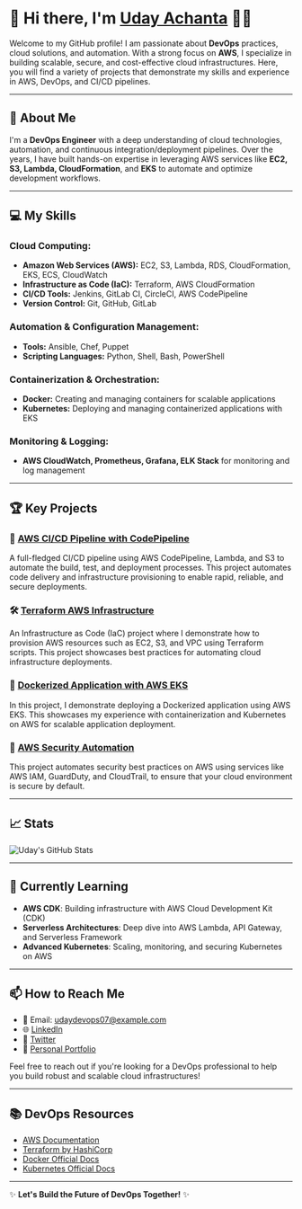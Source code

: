 # 👋 Hi there, I'm [Uday Achanta](https://github.com/udaydevops07) 👨‍💻

Welcome to my GitHub profile! I am passionate about **DevOps** practices, cloud solutions, and automation. With a strong focus on **AWS**, I specialize in building scalable, secure, and cost-effective cloud infrastructures. Here, you will find a variety of projects that demonstrate my skills and experience in AWS, DevOps, and CI/CD pipelines.

---

## 🚀 About Me

I'm a **DevOps Engineer** with a deep understanding of cloud technologies, automation, and continuous integration/deployment pipelines. Over the years, I have built hands-on expertise in leveraging AWS services like **EC2, S3, Lambda, CloudFormation**, and **EKS** to automate and optimize development workflows.

---

## 💻 My Skills

### **Cloud Computing:**
- **Amazon Web Services (AWS):** EC2, S3, Lambda, RDS, CloudFormation, EKS, ECS, CloudWatch
- **Infrastructure as Code (IaC):** Terraform, AWS CloudFormation
- **CI/CD Tools:** Jenkins, GitLab CI, CircleCI, AWS CodePipeline
- **Version Control:** Git, GitHub, GitLab

### **Automation & Configuration Management:**
- **Tools:** Ansible, Chef, Puppet
- **Scripting Languages:** Python, Shell, Bash, PowerShell

### **Containerization & Orchestration:**
- **Docker:** Creating and managing containers for scalable applications
- **Kubernetes:** Deploying and managing containerized applications with EKS

### **Monitoring & Logging:**
- **AWS CloudWatch, Prometheus, Grafana, ELK Stack** for monitoring and log management

---

## 🏆 Key Projects

### 🚀 **[AWS CI/CD Pipeline with CodePipeline](https://github.com/udaydevops07/aws-cicd-pipeline)**
A full-fledged CI/CD pipeline using AWS CodePipeline, Lambda, and S3 to automate the build, test, and deployment processes. This project automates code delivery and infrastructure provisioning to enable rapid, reliable, and secure deployments.

### 🛠 **[Terraform AWS Infrastructure](https://github.com/udaydevops07/terraform-aws-infrastructure)**
An Infrastructure as Code (IaC) project where I demonstrate how to provision AWS resources such as EC2, S3, and VPC using Terraform scripts. This project showcases best practices for automating cloud infrastructure deployments.

### 🐳 **[Dockerized Application with AWS EKS](https://github.com/udaydevops07/docker-aws-eks)**
In this project, I demonstrate deploying a Dockerized application using AWS EKS. This showcases my experience with containerization and Kubernetes on AWS for scalable application deployment.

### 🔐 **[AWS Security Automation](https://github.com/udaydevops07/aws-security-automation)**
This project automates security best practices on AWS using services like AWS IAM, GuardDuty, and CloudTrail, to ensure that your cloud environment is secure by default.

---

## 📈 Stats

![Uday's GitHub Stats](https://github-readme-stats.vercel.app/api?username=udaydevops07&show_icons=true&hide_title=true&hide=prs&count_private=true&theme=radical)

---

## 🌱 Currently Learning

- **AWS CDK**: Building infrastructure with AWS Cloud Development Kit (CDK)
- **Serverless Architectures**: Deep dive into AWS Lambda, API Gateway, and Serverless Framework
- **Advanced Kubernetes**: Scaling, monitoring, and securing Kubernetes on AWS

---

## 📫 How to Reach Me

- 📧 Email: [udaydevops07@example.com](mailto:udaydevops07@example.com)
- 🌐 [LinkedIn](https://www.linkedin.com/in/udaydevops07/)
- 📱 [Twitter](https://twitter.com/udaydevops07)
- 🔗 [Personal Portfolio](https://udaydevops07.com)

Feel free to reach out if you're looking for a DevOps professional to help you build robust and scalable cloud infrastructures!

---

## 📚 DevOps Resources

- [AWS Documentation](https://docs.aws.amazon.com/)
- [Terraform by HashiCorp](https://www.terraform.io/docs)
- [Docker Official Docs](https://docs.docker.com/)
- [Kubernetes Official Docs](https://kubernetes.io/docs/)

---

✨ **Let's Build the Future of DevOps Together!** ✨
